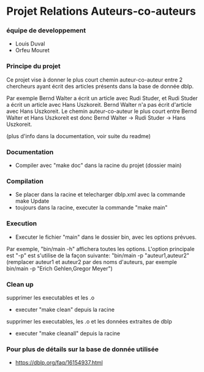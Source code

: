 # Projet Relations Auteurs-co-auteurs

### équipe de developpement
-   Louis Duval
-   Orfeu Mouret

### Principe du projet
Ce projet vise à donner le plus court chemin auteur-co-auteur entre 2 chercheurs ayant écrit des articles présents dans la base de donnée dblp.

Par exemple Bernd Walter a écrit un article avec Rudi Studer, et Rudi Studer a écrit un article avec Hans Uszkoreit.
Bernd Walter n'a pas écrit d'article avec Hans Uszkoreit.
Le chemin auteur-co-auteur le plus court entre Bernd Walter et Hans Uszkoreit est donc Bernd Walter -> Rudi Studer -> Hans Uszkoreit.

(plus d'info dans la documentation, voir suite du readme)

### Documentation
- Compiler avec "make doc" dans la racine du projet (dossier main)

### Compilation
- Se placer dans la racine et telecharger dblp.xml avec la commande make Update
- toujours dans la racine, executer la commande "make main"

### Execution
- Executer le fichier "main" dans le dossier bin, avec les options prévues.

Par exemple, "bin/main -h" affichera toutes les options.
L'option principale est "-p" est s'utilise de la façon suivante: "bin/main -p "auteur1,auteur2"
(remplacer auteur1 et auteur2 par des noms d'auteurs, par exemple bin/main -p "Erich Gehlen,Gregor Meyer")


### Clean up 
supprimer les executables et les .o
- executer "make clean" depuis la racine

supprimer les executables, les .o et les données extraites de dblp
- executer "make cleanall" depuis la racine

### Pour plus de détails sur la base de donnée utilisée
-   https://dblp.org/faq/16154937.html

